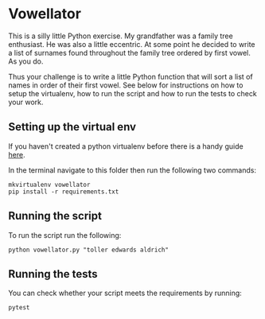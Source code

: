 Vowellator
==========

This is a silly little Python exercise. My grandfather was a family tree
enthusiast. He was also a little eccentric. At some point he decided to
write a list of surnames found throughout the family tree ordered by
first vowel. As you do.

Thus your challenge is to write a little Python function that will sort
a list of names in order of their first vowel. See below for
instructions on how to setup the virtualenv, how to run the script and
how to run the tests to check your work.

Setting up the virtual env
--------------------------

If you haven't created a python virtualenv before there is a handy guide [here](https://developer.mozilla.org/en-US/docs/Learn/Server-side/Django/development_environment).

In the terminal navigate to this folder then run the following two commands:

    mkvirtualenv vowellator
    pip install -r requirements.txt

Running the script
------------------

To run the script run the following:

    python vowellator.py "toller edwards aldrich"

Running the tests
-----------------

You can check whether your script meets the requirements by running:

    pytest
